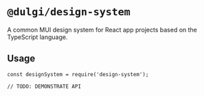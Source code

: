 # `@dulgi/design-system`

A common MUI design system for React app projects based on the TypeScript language.

## Usage

```
const designSystem = require('design-system');

// TODO: DEMONSTRATE API
```
